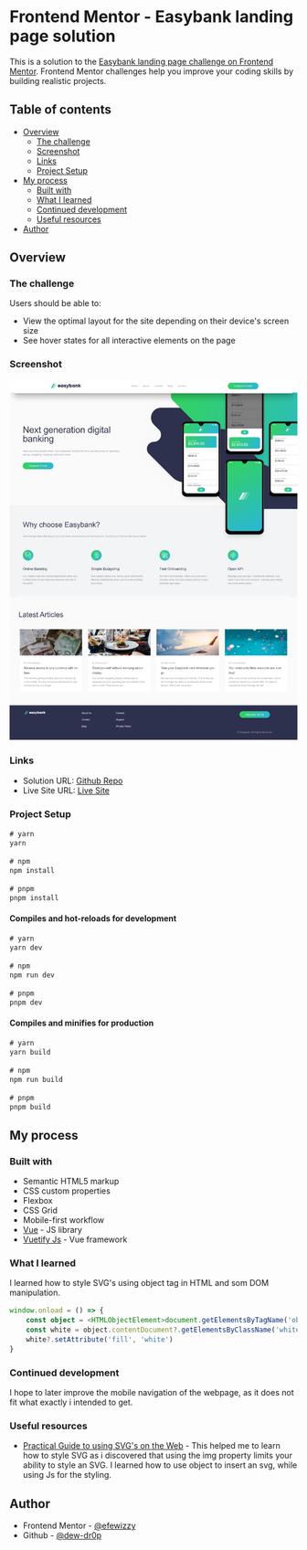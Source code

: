 # Frontend Mentor - Easybank landing page solution

This is a solution to the [Easybank landing page challenge on Frontend Mentor](https://www.frontendmentor.io/challenges/easybank-landing-page-WaUhkoDN). Frontend Mentor challenges help you improve your coding skills by building realistic projects. 

## Table of contents

- [Overview](#overview)
  - [The challenge](#the-challenge)
  - [Screenshot](#screenshot)
  - [Links](#links)
  - [Project Setup](#project-setup)
- [My process](#my-process)
  - [Built with](#built-with)
  - [What I learned](#what-i-learned)
  - [Continued development](#continued-development)
  - [Useful resources](#useful-resources)
- [Author](#author)

## Overview

### The challenge

Users should be able to:

- View the optimal layout for the site depending on their device's screen size
- See hover states for all interactive elements on the page

### Screenshot

![Screenshot](./screenshot.jpg)

### Links

- Solution URL: [Github Repo](https://github.com/dew-dr0p/07---easybank-landing-page)
- Live Site URL: [Live Site](https://07-easybank-landing-page.vercel.app/)

### Project Setup

```
# yarn
yarn

# npm
npm install

# pnpm
pnpm install
```

#### Compiles and hot-reloads for development

```
# yarn
yarn dev

# npm
npm run dev

# pnpm
pnpm dev
```

#### Compiles and minifies for production

```
# yarn
yarn build

# npm
npm run build

# pnpm
pnpm build
```

## My process

### Built with

- Semantic HTML5 markup
- CSS custom properties
- Flexbox
- CSS Grid
- Mobile-first workflow
- [Vue](https://vuejs.org/) - JS library
- [Vuetify Js](https://vuetifyjs.com/) - Vue framework

### What I learned

I learned how to style SVG's using object tag in HTML and som DOM manipulation.

```ts
window.onload = () => {
    const object = <HTMLObjectElement>document.getElementsByTagName('object')[0]
    const white = object.contentDocument?.getElementsByClassName('white')[0]
    white?.setAttribute('fill', 'white')
}
```

### Continued development

I hope to later improve the mobile navigation of the webpage, as it does not fit what exactly i intended to get.

### Useful resources

- [Practical Guide to using SVG's on the Web](https://svgontheweb.com/) - This helped me to learn how to style SVG as i discovered that using the img property limits your ability to style an SVG. I learned how to use object to insert an svg, while using Js for the styling.

## Author

- Frontend Mentor - [@efewizzy](https://www.frontendmentor.io/profile/efewizzy)
- Github - [@dew-dr0p](https://www.github.com/dew-dr0p)
